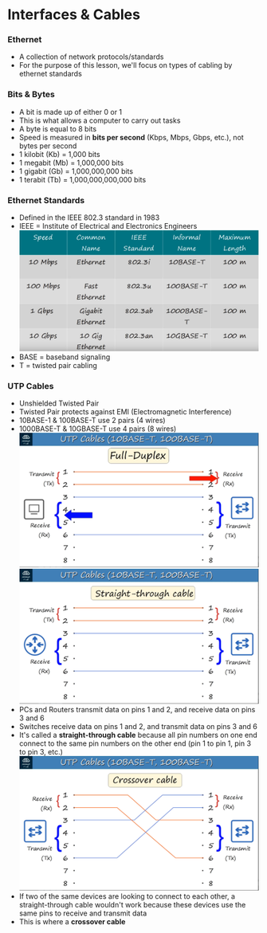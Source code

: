 # Interfaces & Cables
### Ethernet
- A collection of network protocols/standards
- For the purpose of this lesson, we'll focus on types of cabling by ethernet standards
### Bits & Bytes
- A bit is made up of either 0 or 1
- This is what allows a computer to carry out tasks
- A byte is equal to 8 bits
- Speed is measured in **bits per second** (Kbps, Mbps, Gbps, etc.), not bytes per second
- 1 kilobit (Kb) = 1,000 bits
- 1 megabit (Mb) = 1,000,000 bits
- 1 gigabit (Gb) = 1,000,000,000 bits
- 1 terabit (Tb) = 1,000,000,000,000 bits
### Ethernet Standards
- Defined in the IEEE 802.3 standard in 1983
- IEEE = Institute of Electrical and Electronics Engineers
![](attachments/Pasted%20image%2020240822125812.png)
- BASE = baseband signaling
- T = twisted pair cabling
### UTP Cables
- Unshielded Twisted Pair
- Twisted Pair protects against EMI (Electromagnetic Interference)
- 10BASE-1 & 100BASE-T use 2 pairs (4 wires)
- 1000BASE-T & 10GBASE-T use 4 pairs (8 wires)
![](attachments/Pasted%20image%2020240822130530.png)
![](attachments/Pasted%20image%2020240822130858.png)
- PCs and Routers transmit data on pins 1 and 2, and receive data on pins 3 and 6
- Switches receive data on pins 1 and 2, and transmit data on pins 3 and 6
- It's called a **straight-through cable** because all pin numbers on one end connect to the same pin numbers on the other end (pin 1 to pin 1, pin 3 to pin 3, etc.)
![](attachments/Pasted%20image%2020240822131158.png)
- If two of the same devices are looking to connect to each other, a straight-through cable wouldn't work because these devices use the same pins to receive and transmit data
- This is where a **crossover cable**